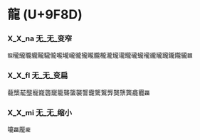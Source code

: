 # 龍 (U+9F8D) 

### X_X_na 无_无_变窄
`龍`䆍䌬䏊䡁䪊䮾儱嚨壠巄徿攏曨朧櫳瀧爖瓏矓礲蠬襱豅贚躘鑨隴龓`龖`

### X_X_fl 无_无_变扁
蘢㰍䶬壟寵巃礱竉籠聾蠪襲讋靇驡鸗龏龑龒龔龕龗`龘`

### X_X_mi 无_无_缩小
㘛`龘`龎`龐`